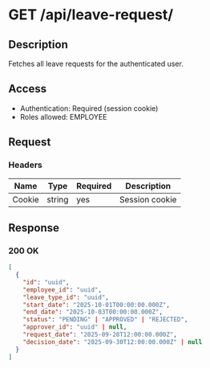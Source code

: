 # GET /api/leave-request/

## Description
Fetches all leave requests for the authenticated user.

## Access
- Authentication: Required (session cookie)
- Roles allowed: EMPLOYEE

## Request

### Headers
| Name   | Type   | Required | Description     |
|--------|--------|----------|----------------|
| Cookie | string | yes      | Session cookie |

## Response

### 200 OK
```json
[
  {
    "id": "uuid",
    "employee_id": "uuid",
    "leave_type_id": "uuid",
    "start_date": "2025-10-01T00:00:00.000Z",
    "end_date": "2025-10-03T00:00:00.000Z",
    "status": "PENDING" | "APPROVED" | "REJECTED",
    "approver_id": "uuid" | null,
    "request_date": "2025-09-28T12:00:00.000Z",
    "decision_date": "2025-09-30T12:00:00.000Z" | null
  }
]
